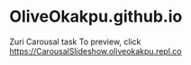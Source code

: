 # OliveOkakpu.github.io
Zuri Carousal task
To preview, click https://CarousalSlideshow.oliveokakpu.repl.co
